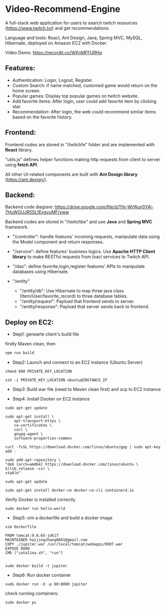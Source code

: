 # Video-Recommend-Engine

A full-stack web application for users to search twitch resources (https://www.twitch.tv/) and get recommendations.

Language and tools: React, Ant Design, Java, Spring MVC, MySQL, Hibernate, deployed on Amazon EC2 with Docker.

Video Demo: https://recordit.co/WKnMFFURHq

## Features:

- Authentication: Login, Logout, Register.
- Custom Search: if name matched, customed game would return on the home screen.
- Popular games: Display top popular games on twitch website.
- Add favorite items: After login, user could add favorite item by clicking star.
- Recommendation: After login, the web could recommend similar items based on the favorite history.

## Frontend:

Frontend codes are stored in "/twitchfe" folder and are implemented with **React** library.

"utils.js" defines helper functions making http requests from client to server using **fetch API**.

All other UI-related components are built with **Ant Design library** (https://ant.design/).

## Backend:

Backend code diagram: https://drive.google.com/file/d/1Ye-WrWurGY4l-7HuWGUJR5SLfExgvuMF/view

Backend codes are stored in "/twitchbe" and use **Java** and **Spring MVC** framework.

- "/controller": handle features' incoming requests, manipulate data using the Model component and return responses.

- "/service": define features' business logics. Use **Apache HTTP Client library** to make RESTful requests from loacl services to Twitch API.

- "/dao": define favorite,login,register features' APIs to manipulate databases using Hibernate.

- "/entity"
  - "/entity/db": Use Hibernate to map three java class (Item/User/favorite_record) to three database tables.
  - "/entity/request": Payload that frontend sends to server.
  - "/entity/response": Payload that server sends back to frontend.

## Deploy on EC2:

- Step1: genearte client's build file

firstly Maven clean, then
```Java
npm run build
```
- Step2: Launch and connect to an EC2 instance (Ubuntu Server)

```
chmod 600 PRIVATE_KEY_LOCATION

ssh -i PRIVATE_KEY_LOCATION ubuntu@INSTANCE_IP
```

- Step3: Build war file (need to Maven clean first) and scp to EC2 instance

- Step4: Install Docker on EC2 instance

```
sudo apt-get update

sudo apt-get install \
    apt-transport-https \
    ca-certificates \
    curl \
    gnupg-agent \
    software-properties-common

curl -fsSL https://download.docker.com/linux/ubuntu/gpg | sudo apt-key add -

sudo add-apt-repository \
"deb [arch=amd64] https://download.docker.com/linux/ubuntu \
$(lsb_release -cs) \
stable"

sudo apt-get update

sudo apt-get install docker-ce docker-ce-cli containerd.io

```

Verify Docker is installed correctly

```
sudo docker run hello-world
```

- Step5: vim a dockerfile and build a docker image

```Linux
vim Dockerfile

FROM tomcat:9.0.65-jdk17                                   
MAINTAINER haijingzhang0601@gmail.com                                                                                                                        
COPY ./jupiter.war /usr/local/tomcat/webapps/ROOT.war       
EXPOSE 8080                                                            
CMD ["catalina.sh", "run"]


sudo docker build -t jupiter 
```
- Step6: Run docker container
```Linux
sudo docker run -d -p 80:8080 jupiter
```

check running containers:

```
sudo docker ps
```
